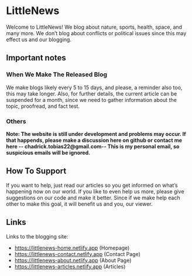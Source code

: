 # LittleNews
Welcome to LittleNews! We blog about nature, sports, health, space, and many more. We don’t blog about conflicts or political issues since this may effect us and our blogging. 
## Important notes
### When We Make The Released Blog
We make blogs likely every 5 to 15 days, and please, a reminder also too, this may take longer. Also, for further details, the current article can be suspended for a month, since we need to gather information about the topic, proofread, and fact test.
### Others
__Note: The website is still under development and problems may occur. If that happends, please make a discussion here on github or contact me here -- chadrick.tobias22@gmail.com-- This is my personal email, so suspicious emails will be ignored.__
## How To Support
If you want to help, just read our articles so you get informed on what’s happening now on our world. If you like to even help us more, please give suggestions on our code and make it better. Since if we make help each other to make this goal, it will benefit us and you, our viewer.
## Links
Links to the blogging site:
* https://littlenews-home.netlify.app (Homepage)
* https://littlenews-contact.netlify.app (Contact Page)
* https://littlenews-about.netlify.app (About Page)
* https://littlenews-articles.netlify.app (Articles)
